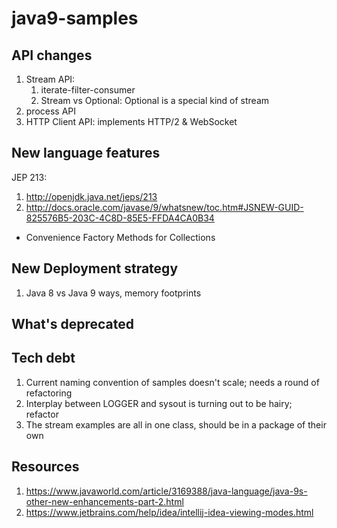 # java9-samples

## API changes

1. Stream API:
   1. iterate-filter-consumer
   2. Stream vs Optional: Optional is a special kind of stream
2. process API
3. HTTP Client API: implements HTTP/2 & WebSocket
## New language features
JEP 213: 
1. http://openjdk.java.net/jeps/213
2. http://docs.oracle.com/javase/9/whatsnew/toc.htm#JSNEW-GUID-825576B5-203C-4C8D-85E5-FFDA4CA0B34
* Convenience Factory Methods for Collections
## New Deployment strategy
1. Java 8 vs Java 9 ways, memory footprints
## What's deprecated
## Tech debt
1. Current naming convention of samples doesn't scale; needs a round of refactoring
2. Interplay between LOGGER and sysout is turning out to be hairy; refactor
3. The stream examples are all in one class, should be in a package of their own

## Resources 
1. https://www.javaworld.com/article/3169388/java-language/java-9s-other-new-enhancements-part-2.html
2. https://www.jetbrains.com/help/idea/intellij-idea-viewing-modes.html
